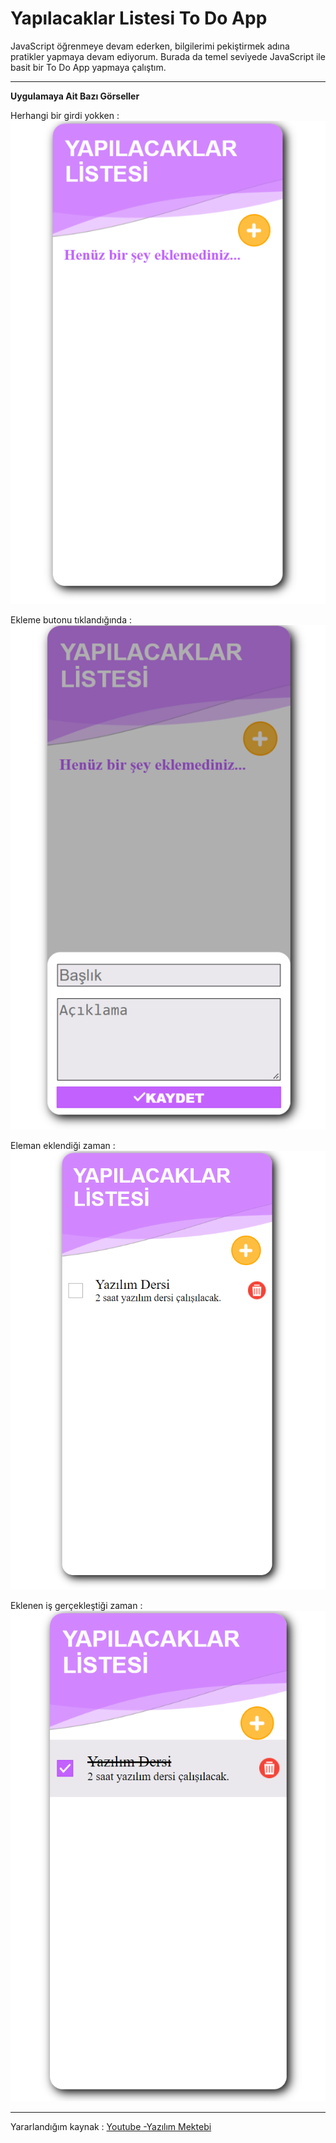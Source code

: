 # Yapılacaklar Listesi  To Do App

JavaScript öğrenmeye devam ederken, bilgilerimi pekiştirmek adına pratikler yapmaya devam ediyorum. Burada da temel seviyede JavaScript ile basit bir To Do App yapmaya çalıştım.

***

**Uygulamaya Ait Bazı Görseller**

Herhangi bir girdi yokken :
![Giriş](./img/img2/todo1.png)

Ekleme butonu tıklandığında :
![Ekleme](./img/img2/todo2.png)

Eleman eklendiği zaman :
![Ekleme](./img/img2/todo3.png)

Eklenen iş gerçekleştiği zaman : 
![checked](./img/img2/todo4.png)

***

Yararlandığım kaynak : [Youtube -Yazılım Mektebi](https://www.youtube.com/watch?v=9GLe7tC2-g0)
